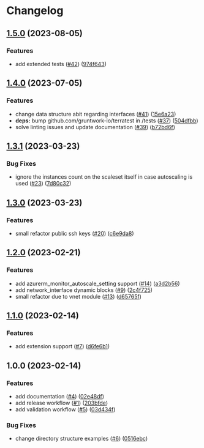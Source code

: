 # Changelog

## [1.5.0](https://github.com/aztfmods/terraform-azure-vmss/compare/v1.4.0...v1.5.0) (2023-08-05)


### Features

* add extended tests ([#42](https://github.com/aztfmods/terraform-azure-vmss/issues/42)) ([974f643](https://github.com/aztfmods/terraform-azure-vmss/commit/974f6433e5636016ceb446fe48697a9a08640fa2))

## [1.4.0](https://github.com/aztfmods/terraform-azure-vmss/compare/v1.3.1...v1.4.0) (2023-07-05)


### Features

* change data structure abit regarding interfaces ([#41](https://github.com/aztfmods/terraform-azure-vmss/issues/41)) ([15e6a23](https://github.com/aztfmods/terraform-azure-vmss/commit/15e6a232c55a5c9eaf7b6e8125fceea84b562968))
* **deps:** bump github.com/gruntwork-io/terratest in /tests ([#37](https://github.com/aztfmods/terraform-azure-vmss/issues/37)) ([504dfbb](https://github.com/aztfmods/terraform-azure-vmss/commit/504dfbb589c8caf0be1c36ba29a38f4191ee2ffa))
* solve linting issues and update documentation ([#39](https://github.com/aztfmods/terraform-azure-vmss/issues/39)) ([b72bd6f](https://github.com/aztfmods/terraform-azure-vmss/commit/b72bd6f9e56b8f82c94e58422bc6341a875d69ed))

## [1.3.1](https://github.com/aztfmods/module-azurerm-linux-vmss/compare/v1.3.0...v1.3.1) (2023-03-23)


### Bug Fixes

* ignore the instances count on the scaleset itself in case autoscaling is used ([#23](https://github.com/aztfmods/module-azurerm-linux-vmss/issues/23)) ([7d80c32](https://github.com/aztfmods/module-azurerm-linux-vmss/commit/7d80c329886e6801e9c7ab88a6b135063416d676))

## [1.3.0](https://github.com/aztfmods/module-azurerm-linux-vmss/compare/v1.2.0...v1.3.0) (2023-03-23)


### Features

* small refactor public ssh keys ([#20](https://github.com/aztfmods/module-azurerm-linux-vmss/issues/20)) ([c6e9da8](https://github.com/aztfmods/module-azurerm-linux-vmss/commit/c6e9da82c6c014fa4470e8108ec16002a817fc21))

## [1.2.0](https://github.com/aztfmods/module-azurerm-linux-vmss/compare/v1.1.0...v1.2.0) (2023-02-21)


### Features

* add azurerm_monitor_autoscale_setting support ([#14](https://github.com/aztfmods/module-azurerm-linux-vmss/issues/14)) ([a3d2b56](https://github.com/aztfmods/module-azurerm-linux-vmss/commit/a3d2b56638796075975b6460db35c73ffd606f90))
* add network_interface dynamic blocks ([#9](https://github.com/aztfmods/module-azurerm-linux-vmss/issues/9)) ([2c4f725](https://github.com/aztfmods/module-azurerm-linux-vmss/commit/2c4f725d2eae966eda17a093bd8336ad1ed6fd27))
* small refactor due to vnet module ([#13](https://github.com/aztfmods/module-azurerm-linux-vmss/issues/13)) ([d65765f](https://github.com/aztfmods/module-azurerm-linux-vmss/commit/d65765f50f20d4b5bc64c4b927f733988b12f49a))

## [1.1.0](https://github.com/aztfmods/module-azurerm-linux-vmss/compare/v1.0.0...v1.1.0) (2023-02-14)


### Features

* add extension support ([#7](https://github.com/aztfmods/module-azurerm-linux-vmss/issues/7)) ([d6fe6b1](https://github.com/aztfmods/module-azurerm-linux-vmss/commit/d6fe6b1b3f54205ebc4237e78a92c0824fb80a06))

## 1.0.0 (2023-02-14)


### Features

* add documentation ([#4](https://github.com/aztfmods/module-azurerm-vmss/issues/4)) ([02e48df](https://github.com/aztfmods/module-azurerm-vmss/commit/02e48dfcfbdb449e8d9417e29f9467565df95169))
* add release workflow ([#1](https://github.com/aztfmods/module-azurerm-vmss/issues/1)) ([203bfde](https://github.com/aztfmods/module-azurerm-vmss/commit/203bfded5bad39ff53457ce8de17155a3bf90f1c))
* add validation workflow ([#5](https://github.com/aztfmods/module-azurerm-vmss/issues/5)) ([03d434f](https://github.com/aztfmods/module-azurerm-vmss/commit/03d434f0e83e14f22ca5b40eaa66d5426dca4259))


### Bug Fixes

* change directory structure examples ([#6](https://github.com/aztfmods/module-azurerm-vmss/issues/6)) ([0516ebc](https://github.com/aztfmods/module-azurerm-vmss/commit/0516ebce34bfa1d3efde8bb48452a680fc20f665))

